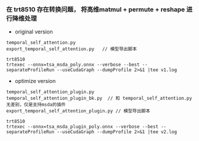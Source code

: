 ### 在 trt8510 存在转换问题， 将高维matmul + permute + reshape 进行降维处理    

+ original version
```
temporal_self_attention.py  
export_temporal_self_attention.py   // 模型导出脚本

trt8510   
trtexec --onnx=tsa_msda_poly.onnx --verbose --best --separateProfileRun --useCudaGraph --dumpProfile 2>&1 |tee v1.log

```

+ optimize version
```
temporal_self_attention_plugin.py   
temporal_self_attention_plugin_bk.py  // 和 temporal_self_attention.py 无差别，仅是支持msda的插件       
export_temporal_self_attention_plugin.py // 模型导出脚本

trt8510   
trtexec --onnx=tsa_msda_plugin_poly.onnx --verbose --best --separateProfileRun --useCudaGraph --dumpProfile 2>&1 |tee v2.log
 
```
